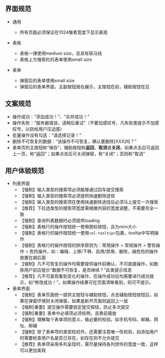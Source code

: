 



## 界面规范
- 通用

   - 所有页面必须保证在1024像素宽度下显示美观
- 表格
   - 表格一律使用medium size，且具有斑马线
   - 表格上方搜索栏的表单使用small size
- 表单
   - 弹窗后的表单使用small size
   - 弹窗后的表单界面，主副按钮居右展示，主按钮在前，辅助按钮在后



## 文案规范
- 操作成功：“添加成功！”、“合并成功！”
- 操作失败：“服务器错误，请稍后重试”（不要加感叹号，凡失败类提示不加感叹号，以防给用户压迫感）
- 批量操作没有勾选：“请选择记录！”
- 删除不可恢复的数据：“该操作不可恢复，确认要删除[XXX]吗？“
- 表单页的主按钮称”保存“，辅助按钮称**返回**、**取消**或**关闭**，如果点击后可返回上一页，称“返回”；如果点击后可关闭弹窗，称“关闭”；否则称“取消”

## 用户体验规范
- 列表界面
  - 【强制】输入类型的搜索项必须能够通过回车提交搜索
  - 【强制】输入类型的搜索项必须提供快速删除途径
  - 【强制】输入类型的搜索项在使用快速删除途径后必须马上提交一次搜索
  - 【推荐】下拉选类型的搜索项宽度需根据内容的宽度调整，不需要完全一致
  - 【强制】查询列表数据时必须提供loading
  - 【强制】表格行的操作按钮统一使用图标按钮，且为mini大小
  - 【强制】表格行的操作按钮统一使用`<el-tooltip>`包裹，tooltip中写明操作
  - 【强制】表格行的操作按钮的排序原则为：常用操作 > 常规操作 > 警告操作 > 危险操作，如：编辑、上移/下移、启用/禁用、删除，越危险的操作放置在越后面
  - 【强制】凡不可恢复的操作均需要提供操作前确认，不可直接操作，如删除用户前应提示“数据不可恢复，是否继续？”此类提示信息
  - 【推荐】凡不可直观看到变化的操作，在操作成功后均需要进行成功提示，如“修改成功！”。如果操作结果可在页面清晰看到，则可不提示。
- 表单界面
  - 【强制】表单页面统一提供主按钮与辅助按钮，点击辅助按钮按钮后，如果在弹窗环境则关闭弹窗，如果是新开页面则返回上一层
  - 【强制|重要】提交操作需要锁定提交按钮，防止多次提交
  - 【强制|重要】表单中必填项必须标明，且靠前摆放
  - 【强制】理解每个表单项的意义，做必要的校验。如手机号码、邮箱、网址、邮编
  - 【强制】除了表单项的类型校验外，还需要注意唯一性校验，如添加用户时需要检查用户名是否已存在，如存在则不允许提交
  - 【推荐】表单项采用多列呈现时，需尽量保持各列控件的宽度一致，这样可以更加美观
